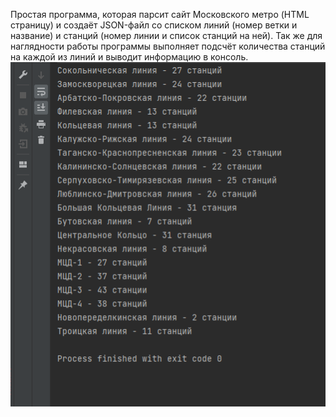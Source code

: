 Простая программа, которая парсит сайт Московского метро (HTML страницу) и создаёт JSON-файл со списком линий (номер ветки и название) и станций (номер линии и список станций на ней). Так же для наглядности работы программы выполняет подсчёт количества станций на каждой из линий и выводит информацию в консоль.
![Screenshot](https://github.com/dwodik/HTMLtoJsonParser/blob/master/Screenshot_1.png)
